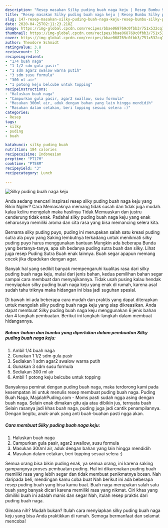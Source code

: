 ```yaml
---
description: "Resep masakan Silky puding buah naga keju | Resep Bumbu Silky puding buah naga keju Yang Lezat Sekali"
title: "Resep masakan Silky puding buah naga keju | Resep Bumbu Silky puding buah naga keju Yang Lezat Sekali"
slug: 147-resep-masakan-silky-puding-buah-naga-keju-resep-bumbu-silky-puding-buah-naga-keju-yang-lezat-sekali
date: 2020-04-25T02:11:23.218Z
image: https://img-global.cpcdn.com/recipes/bbae068769c0fbb3/751x532cq70/silky-puding-buah-naga-keju-foto-resep-utama.jpg
thumbnail: https://img-global.cpcdn.com/recipes/bbae068769c0fbb3/751x532cq70/silky-puding-buah-naga-keju-foto-resep-utama.jpg
cover: https://img-global.cpcdn.com/recipes/bbae068769c0fbb3/751x532cq70/silky-puding-buah-naga-keju-foto-resep-utama.jpg
author: Theodore Schmidt
ratingvalue: 3.8
reviewcount: 12
recipeingredient:
- "1/4 buah naga"
- "1 1/2 sdm gula pasir"
- "1 sdm agar2 swalow warna putih"
- "3 sdm susu formula"
- "300 ml air"
- "1 potong keju belcube untuk topping"
recipeinstructions:
- "Haluskan buah naga"
- "Campurkan gula pasir, agar2 swallow, susu formula"
- "Masukan 300ml air, aduk dengan bahan yang lain hingga mendidih"
- "Masukan dalam cetakan, beri topping sesuai selera :)"
categories:
- Resep
tags:
- silky
- puding
- buah

katakunci: silky puding buah 
nutrition: 184 calories
recipecuisine: Indonesian
preptime: "PT17M"
cooktime: "PT58M"
recipeyield: "3"
recipecategory: Lunch

---
```



![Silky puding buah naga keju](https://img-global.cpcdn.com/recipes/bbae068769c0fbb3/751x532cq70/silky-puding-buah-naga-keju-foto-resep-utama.jpg)

Anda sedang mencari inspirasi resep silky puding buah naga keju yang Bikin Ngiler? Cara Memasaknya memang tidak susah dan tidak juga mudah. kalau keliru mengolah maka hasilnya Tidak Memuaskan dan justru cenderung tidak enak. Padahal silky puding buah naga keju yang enak seharusnya memiliki aroma dan cita rasa yang bisa memancing selera kita.

Bernama silky puding puyo, puding ini merupakan salah satu kreasi puding sutra ala puyo yang Saking lembutnya terkadang untuk menikmati silky puding puyo harus menggunakan bantuan Mungkin ada beberapa Bunda yang bertanya-tanya, apa sih bedanya puding sutra buah dan silky. Lihat juga resep Puding Sutra Buah enak lainnya. Buah segar apapun memang cocok jika dipadukan dengan agar.

Banyak hal yang sedikit banyak mempengaruhi kualitas rasa dari silky puding buah naga keju, mulai dari jenis bahan, kedua pemilihan bahan segar sampai cara membuat dan menyajikannya. Tidak usah pusing kalau hendak menyiapkan silky puding buah naga keju yang enak di rumah, karena asal sudah tahu triknya maka hidangan ini bisa jadi suguhan spesial.


Di bawah ini ada beberapa cara mudah dan praktis yang dapat diterapkan untuk mengolah silky puding buah naga keju yang siap dikreasikan. Anda dapat membuat Silky puding buah naga keju menggunakan 6 jenis bahan dan 4 langkah pembuatan. Berikut ini langkah-langkah dalam membuat hidangannya.

<!--inarticleads1-->

##### Bahan-bahan dan bumbu yang diperlukan dalam pembuatan Silky puding buah naga keju:

1. Ambil 1/4 buah naga
1. Gunakan 1 1/2 sdm gula pasir
1. Sediakan 1 sdm agar2 swalow warna putih
1. Gunakan 3 sdm susu formula
1. Sediakan 300 ml air
1. Ambil 1 potong keju belcube untuk topping


Banyaknya peminat dengan puding buah naga, maka terdorong kami pada kesempatan ini untuk menulis resep membuat puding buah naga. Puding Buah Naga, MajalahPuding.com - Moms pasti sudah ngga asing dengan buah naga. Selain enak dimakan gitu aja atau dibikin jus, ternyata buah Selain rasanya jadi khas buah naga, puding juga jadi cantik penampilannya. Dengan begitu, anak-anak yang anti buah-buahan pasti ngga akan. 

<!--inarticleads2-->

##### Cara membuat Silky puding buah naga keju:

1. Haluskan buah naga
1. Campurkan gula pasir, agar2 swallow, susu formula
1. Masukan 300ml air, aduk dengan bahan yang lain hingga mendidih
1. Masukan dalam cetakan, beri topping sesuai selera :)


Semua orang bisa bikin puding enak, ya semua orang, ini karena saking gampangnya proses pembuatan puding. Hal ini dikarenakan puding buah memiliki rasa yang lebih segar dan tidak membuat penikmatnya bosan. Nah daripada beli, mendingan kamu coba buat Nah berikut ini ada beberapa resep puding buah yang bisa kamu buat. Buah naga merupakan salah satu buah yang banyak dicari karena memiliki rasa yang nikmat. Ciri khas yang dimiliki buah ini adalah manis dan segar Nah, itulah resep praktis dari puding buah naga. 

Gimana nih? Mudah bukan? Itulah cara menyiapkan silky puding buah naga keju yang bisa Anda praktikkan di rumah. Semoga bermanfaat dan selamat mencoba!
